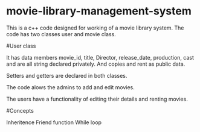 # movie-library-management-system

This is a c++ code designed for working of a movie library system.
The code has two classes user and movie class.

#User class

It has data members movie_id, title, Director, release_date, production, cast and are all string declared privately.
And copies and rent as public data.

Setters and getters are declared in both classes.

The code alows the admins to add and edit movies.

The users have a functionality of editing their details and renting movies.

#Concepts

Inheritence 
Friend function 
While loop 
